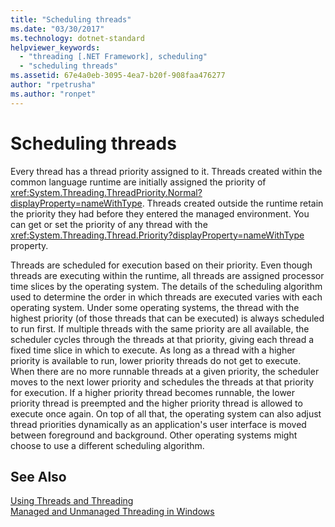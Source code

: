 ```yaml
---
title: "Scheduling threads"
ms.date: "03/30/2017"
ms.technology: dotnet-standard
helpviewer_keywords: 
  - "threading [.NET Framework], scheduling"
  - "scheduling threads"
ms.assetid: 67e4a0eb-3095-4ea7-b20f-908faa476277
author: "rpetrusha"
ms.author: "ronpet"
---
```

# Scheduling threads

Every thread has a thread priority assigned to it. Threads created within the common language runtime are initially assigned the priority of <xref:System.Threading.ThreadPriority.Normal?displayProperty=nameWithType>. Threads created outside the runtime retain the priority they had before they entered the managed environment. You can get or set the priority of any thread with the <xref:System.Threading.Thread.Priority?displayProperty=nameWithType> property.  
  
 Threads are scheduled for execution based on their priority. Even though threads are executing within the runtime, all threads are assigned processor time slices by the operating system. The details of the scheduling algorithm used to determine the order in which threads are executed varies with each operating system. Under some operating systems, the thread with the highest priority (of those threads that can be executed) is always scheduled to run first. If multiple threads with the same priority are all available, the scheduler cycles through the threads at that priority, giving each thread a fixed time slice in which to execute. As long as a thread with a higher priority is available to run, lower priority threads do not get to execute. When there are no more runnable threads at a given priority, the scheduler moves to the next lower priority and schedules the threads at that priority for execution. If a higher priority thread becomes runnable, the lower priority thread is preempted and the higher priority thread is allowed to execute once again. On top of all that, the operating system can also adjust thread priorities dynamically as an application's user interface is moved between foreground and background. Other operating systems might choose to use a different scheduling algorithm.  
  
## See Also  
 [Using Threads and Threading](../../../docs/standard/threading/using-threads-and-threading.md)  
 [Managed and Unmanaged Threading in Windows](../../../docs/standard/threading/managed-and-unmanaged-threading-in-windows.md)
